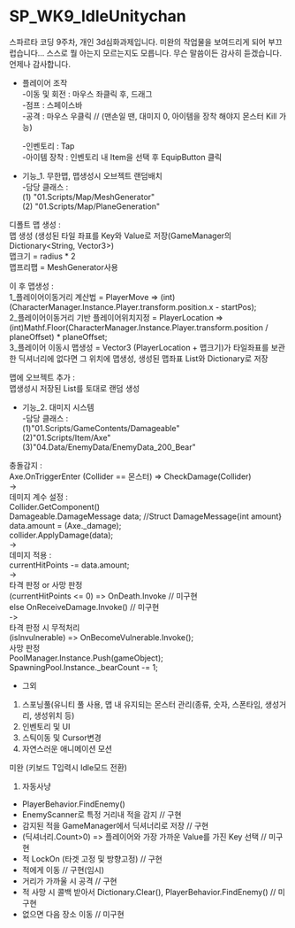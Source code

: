 # SP_WK9_IdleUnitychan
스파르타 코딩 9주차, 개인 3d심화과제입니다.
미완의 작업물을 보여드리게 되어 부끄럽습니다...
스스로 뭘 아는지 모르는지도 모릅니다. 무슨 말씀이든 감사히 듣겠습니다. 언제나 감사합니다.

- 플레이어 조작   
  -이동 및 회전 : 마우스 좌클릭 후, 드래그  
  -점프 : 스페이스바    
  -공격 : 마우스 우클릭 // (맨손일 땐, 대미지 0, 아이템을 장착 해야지 몬스터 Kill 가능)    

  -인벤토리 : Tap    
  -아이템 장착 : 인벤토리 내 Item을 선택 후 EquipButton 클릭


- 기능_1. 무한맵, 맵생성시 오브젝트 랜덤배치    
  -담당 클래스 :    
  (1) "01.Scripts/Map/MeshGenerator"    
  (2) "01.Scripts/Map/PlaneGeneration"    
    
  
디폴트 맵 생성 :    
맵 생성  (생성된 타일 좌표를 Key와 Value로 저장(GameManager의 Dictionary<String, Vector3>)    
맵크기 = radius * 2    
맵프리팹 = MeshGenerator사용    

이 후 맵생성 :    
1_플레이어이동거리 계산법 = PlayerMove => (int)(CharacterManager.Instance.Player.transform.position.x - startPos);    
2_플레이어이동거리 기반 플레이어위치지정 = PlayerLocation => (int)Mathf.Floor(CharacterManager.Instance.Player.transform.position / planeOffset) * planeOffset;    
3_플레이어 이동시 맵생성 = Vector3 (PlayerLocation + 맵크기)가 타일좌표를 보관한 딕셔너리에 없다면 그 위치에 맵생성,     생성된 맵좌표 List와 Dictionary로 저장    

맵에 오브젝트 추가 :    
맵생성시 저장된 List<Vector3>를 토대로 랜덤 생성    
    
    
- 기능_2. 대미지 시스템    
  -담당 클래스 :    
  (1)"01.Scripts/GameContents/Damageable"    
  (2)"01.Scripts/Item/Axe"    
  (3)"04.Data/EnemyData/EnemyData_200_Bear"    

충돌감지 :    
Axe.OnTriggerEnter (Collider ==  몬스터) => CheckDamage(Collider)    
->    
데미지 계수 설정 :    
Collider.GetComponent<Damageable>()    
Damageable.DamageMessage data;    //Struct DamageMessage{int amount}
data.amount = (Axe._damage);    
collider.ApplyDamage(data);    
->    
데미지 적용 :    
currentHitPoints -= data.amount;    
->    
타격 판정 or 사망 판정    
(currentHitPoints <= 0) => OnDeath.Invoke // 미구현    
else OnReceiveDamage.Invoke() // 미구현    
->    
타격 판정 시 무적처리    
(isInvulnerable) => OnBecomeVulnerable.Invoke();    
사망 판정    
PoolManager.Instance.Push(gameObject);    
SpawningPool.Instance._bearCount -= 1;    


    
- 그외
1) 스포닝풀(유니티 풀 사용, 맵 내 유지되는 몬스터 관리(종류, 숫자, 스폰타임, 생성거리, 생성위치 등)    
2) 인벤토리 및 UI    
3) 스틱이동 및 Cursor변경    
4) 자연스러운 애니메이션 모션    

미완 (키보드 T입력시 Idle모드 전환)    
1) 자동사냥    
 - PlayerBehavior.FindEnemy()    
 - EnemyScanner로 특정 거리내 적을 감지 // 구현    
 - 감지된 적을 GameManager에서 딕셔너리로 저장 // 구현    
 - (딕셔너리.Count>0) => 플레이어와 가장 가까운 Value를 가진 Key 선택 // 미구현
 - 적 LockOn (타겟 고정 및 방향고정) // 구현
 - 적에게 이동 // 구현(임시)
 - 거리가 가까울 시 공격 // 구현
 - 적 사망 시 콜백 받아서 Dictionary.Clear(), PlayerBehavior.FindEnemy() // 미구현
 - 없으면 다음 장소 이동 // 미구현

